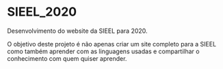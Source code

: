 # SIEEL_2020
Desenvolvimento do website da SIEEL para 2020.

O objetivo deste projeto é não apenas criar um site completo para a SIEEL como também aprender com as linguagens usadas e compartilhar o conhecimento com quem quiser aprender.

